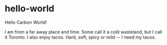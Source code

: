 # hello-world

Hello Carbon World!

I am from a far away place and time. Some call it a cold wasteland, but I call it Toronto.
I also enjoy tacos. Hard, soft, spicy or mild -- I need my tacos.
